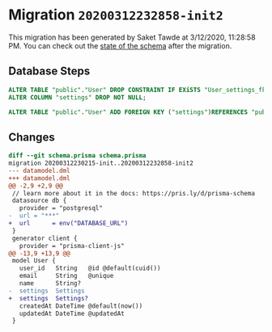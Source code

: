 # Migration `20200312232858-init2`

This migration has been generated by Saket Tawde at 3/12/2020, 11:28:58 PM.
You can check out the [state of the schema](./schema.prisma) after the migration.

## Database Steps

```sql
ALTER TABLE "public"."User" DROP CONSTRAINT IF EXiSTS "User_settings_fkey",
ALTER COLUMN "settings" DROP NOT NULL;

ALTER TABLE "public"."User" ADD FOREIGN KEY ("settings")REFERENCES "public"."Settings"("id") ON DELETE SET NULL  ON UPDATE CASCADE
```

## Changes

```diff
diff --git schema.prisma schema.prisma
migration 20200312230215-init..20200312232858-init2
--- datamodel.dml
+++ datamodel.dml
@@ -2,9 +2,9 @@
 // learn more about it in the docs: https://pris.ly/d/prisma-schema
 datasource db {
   provider = "postgresql"
-  url = "***"
+  url      = env("DATABASE_URL")
 }
 generator client {
   provider = "prisma-client-js"
@@ -13,9 +13,9 @@
 model User {
   user_id   String   @id @default(cuid())
   email     String   @unique
   name      String?
-  settings  Settings
+  settings  Settings?
   createdAt DateTime @default(now())
   updatedAt DateTime @updatedAt
 }
```


